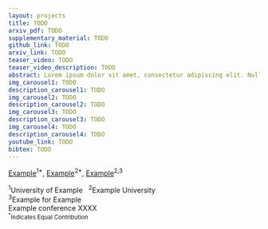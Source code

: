 ```yaml
---
layout: projects
title: TODO
arxiv_pdf: TODO
supplementary_material: TODO
github_link: TODO
arxiv_link: TODO
teaser_video: TODO
teaser_video_description: TODO
abstract: Lorem ipsum dolor sit amet, consectetur adipiscing elit. Nullam euismod, nisl eget ultricies aliquam, nunc nisl aliquet nunc, vitae aliquam ni.
img_carousel1: TODO
description_carousel1: TODO
img_carousel2: TODO
description_carousel2: TODO
img_carousel3: TODO
description_carousel3: TODO
img_carousel4: TODO
description_carousel4: TODO
youtube_link: TODO
bibtex: TODO
---
```


[Example](https://arturjssln.github.io)<sup>1\*</sup>, [Example](https://arturjssln.github.io)<sup>2\*</sup>, [Example](https://arturjssln.github.io)<sup>2,3</sup>

<div class="is-size-5 publication-authors">
<span class="author-block">
<sup>1</sup>University of Example &nbsp;
<sup>2</sup>Example University &nbsp;<br>
<sup>3</sup>Example for Example
<br>
Example conference XXXX</span>
<span class="eql-cntrb"><small><br><sup>*</sup>Indicates Equal Contribution</small></span>
</div>
